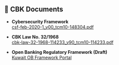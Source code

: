 ## 📄 CBK Documents

- **Cybersecurity Framework**  
  [csf-feb-2020-1_v00_tcm10-148304.pdf](https://www.cbk.gov.kw/en/images/csf-feb-2020-1_v00_tcm10-148304.pdf)

- **CBK Law No. 32/1968**  
  [cbk-law-32-1968-114233_v90_tcm10-114233.pdf](https://www.cbk.gov.kw/en/images/cbk-law-32-1968-114233_v90_tcm10-114233.pdf)

- **Open Banking Regulatory Framework (Draft)**  
  [Kuwait OB Framework Portal](https://kuwaitobframework.atlassian.net/wiki/spaces/kobf/overview?homepageid=950490)
